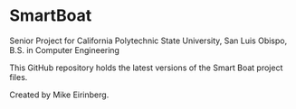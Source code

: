 # SmartBoat
Senior Project for California Polytechnic State University, San Luis Obispo, B.S. in Computer Engineering

This GitHub repository holds the latest versions of the Smart Boat project files.

Created by Mike Eirinberg.
